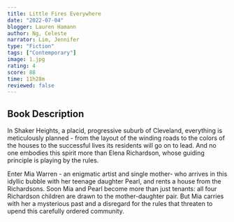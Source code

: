 ```yaml
---
title: Little Fires Everywhere
date: "2022-07-04"
blogger: Lauren Hamann
author: Ng, Celeste
narrator: Lim, Jennifer
type: "Fiction"
tags: ["Contemporary"]
image: 1.jpg
rating: 4
score: 88
time: 11h28m
reviewed: false
---
```


## Book Description

In Shaker Heights, a placid, progressive suburb of Cleveland, everything is meticulously planned - from the layout of the winding roads to the colors of the houses to the successful lives its residents will go on to lead. And no one embodies this spirit more than Elena Richardson, whose guiding principle is playing by the rules.

Enter Mia Warren - an enigmatic artist and single mother- who arrives in this idyllic bubble with her teenage daughter Pearl, and rents a house from the Richardsons. Soon Mia and Pearl become more than just tenants: all four Richardson children are drawn to the mother-daughter pair. But Mia carries with her a mysterious past and a disregard for the rules that threaten to upend this carefully ordered community.

